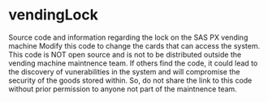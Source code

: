 # vendingLock
Source code and information regarding the lock on the SAS PX vending machine
Modify this code to change the cards that can access the system. 
This code is NOT open source and is not to be distributed outside the vending machine maintnence team. If others find the code, it could lead to the discovery of vunerabilities in the system and will compromise the security of the goods stored within. So, do not share the link to this code without prior permission to anyone not part of the maintnence team. 
